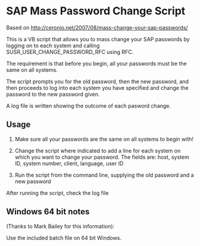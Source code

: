 SAP Mass Password Change Script
===============================

Based on <http://ceronio.net/2007/08/mass-change-your-sap-passwords/>

This is a VB script that allows you to mass change your SAP passwords by logging on to each system and calling
SUSR_USER_CHANGE_PASSWORD_RFC using RFC.

The requirement is that before you begin, all your passwords must be the same on all systems.

The script prompts you for the old password, then the new password, and then proceeds to log into each system you have specified
and change the password to the new password given.

A log file is written showing the outcome of each pasword change.

## Usage

1. Make sure all your passwords are the same on all systems to begin with!

2. Change the script where indicated to add a line for each system on which you want to change your password.
   The fields are: host, system ID, system number, client, language, user ID

3. Run the script from the command line, supplying the old password and a new password

After running the script, check the log file 

## Windows 64 bit notes

(Thanks to Mark Bailey for this information):

Use the included batch file on 64 bit Windows.